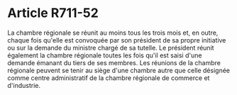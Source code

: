 # Article R711-52

La chambre régionale se réunit au moins tous les trois mois et, en outre, chaque fois qu'elle est convoquée par son président de sa propre initiative ou sur la demande du ministre chargé de sa tutelle.   Le président réunit également la chambre régionale toutes les fois qu'il est saisi d'une demande émanant du tiers de ses membres.   Les réunions de la chambre régionale peuvent se tenir au siège d'une chambre autre que celle désignée comme centre administratif de la chambre régionale de commerce et d'industrie.